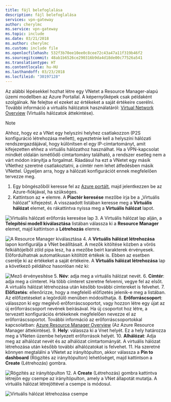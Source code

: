 ```yaml
---
title: fájl belefoglalása
description: fájl belefoglalása
services: vpn-gateway
author: cherylmc
ms.service: vpn-gateway
ms.topic: include
ms.date: 03/21/2018
ms.author: cherylmc
ms.custom: include file
ms.openlocfilehash: 532f3b70ee10ee0c8cee72c43a47a11f319b46f2
ms.sourcegitcommit: 48ab1b6526ce290316b9da4d18de00c77526a541
ms.translationtype: HT
ms.contentlocale: hu-HU
ms.lasthandoff: 03/23/2018
ms.locfileid: "30197128"
---
```

Az alábbi lépésekkel hozhat létre egy VNetet a Resource Manager-alapú üzemi modellben az Azure Portallal. A képernyőképek csak példaként szolgálnak. Ne felejtse el ezeket az értékeket a saját értékeire cserélni. További információ a virtuális hálózatok használatáról: [Virtual Network Overview](../articles/virtual-network/virtual-networks-overview.md) (Virtuális hálózatok áttekintése).

>[!NOTE]
>Ahhoz, hogy ez a VNet egy helyszíni helyhez csatlakozzon (P2S konfiguráció létrehozása mellett), egyeztetnie kell a helyszíni hálózati rendszergazdájával, hogy különítsen el egy IP-címtartományt, amit kifejezetten ehhez a virtuális hálózathoz használhat. Ha a VPN-kapcsolat mindkét oldalán ismétlődő címtartomány található, a rendszer esetleg nem a várt módon irányítja a forgalmat. Ráadásul ha ezt a VNetet egy másik VNethez szeretné csatlakoztatni, a címtér nem lehet átfedésben másik VNettel. Ügyeljen arra, hogy a hálózati konfigurációt ennek megfelelően tervezze meg.
>
>

1. Egy böngészőből keresse fel az [Azure portált](http://portal.azure.com), majd jelentkezzen be az Azure-fiókjával, ha szükséges.
2. Kattintson az **+** elemre. A **Piactér keresése** mezőbe írja be a „Virtuális hálózat” kifejezést. A visszaadott listában keresse meg a **Virtuális hálózat** elemet, és rákattintva nyissa meg a **Virtuális hálózat** lapot.

  ![Virtuális hálózati erőforrás keresése lap](./media/vpn-gateway-basic-p2s-vnet-rm-portal-include/newvnetportal700.png "Virtuális hálózati erőforrás keresése lap")
3. A Virtuális hálózat lap alján, a **Telepítési modell kiválasztása** listában válassza ki a **Resource Manager** elemet, majd kattintson a **Létrehozás** elemre.

  ![A Resource Manager kiválasztása](./media/vpn-gateway-basic-p2s-vnet-rm-portal-include/resourcemanager250.png "A Resource Manager kiválasztása")
4. A **Virtuális hálózat létrehozása** lapon konfigurálja a VNet beállításait. A mezők kitöltése közben a vörös felkiáltójelből zöld pipa lesz, ha a mezőbe beírt karakterek érvényesek. Előfordulhatnak automatikusan kitöltött értékek is. Ebben az esetben cserélje ki az értékeket a saját értékeire. A **Virtuális hálózat létrehozása** lap a következő példához hasonlóan néz ki:

  ![Mező érvényesítése](./media/vpn-gateway-basic-p2s-vnet-rm-portal-include/vnetp2s.png "Mező érvényesítése")
5. **Név**: adja meg a virtuális hálózat nevét.
6. **Címtér**: adja meg a címteret. Ha több címteret szeretne felvenni, vegye fel az elsőt. A virtuális hálózat létrehozása után később további címtereket is felvehet.
7. **Előfizetés**: ellenőrizze, hogy a megfelelő előfizetés jelenik-e meg a listában. Az előfizetéseket a legördülő menüben módosíthatja.
8. **Erőforráscsoport**: válasszon ki egy meglévő erőforráscsoportot, vagy hozzon létre egy újat az új erőforráscsoport nevének beírásával. Ha új csoportot hoz létre, a tervezett konfigurációs értékeknek megfelelően nevezze el az erőforráscsoportot. További információ az erőforráscsoportokkal kapcsolatban: [Azure Resource Manager Overview](../articles/azure-resource-manager/resource-group-overview.md#resource-groups) (Az Azure Resource Manager áttekintése).
9. **Hely**: válassza ki a Vnet helyét. Ez a hely határozza meg a VNeten üzembe helyezett erőforrások helyét.
10. **Alhálózat**: Adja meg az alhálózat nevét és az alhálózat címtartományát. A virtuális hálózat létrehozása után később további alhálózatokat is felvehet.
11. Ha szeretné könnyen megtalálni a VNetet az irányítópulton, akkor válassza a **Pin to dashboard** (Rögzítés az irányítópulton) lehetőséget, majd kattintson a **Create** (Létrehozás) gombra.

 ![Rögzítés az irányítópulton](./media/vpn-gateway-basic-p2s-vnet-rm-portal-include/pintodashboard150.png "Rögzítés az irányítópulton")
12. A **Create** (Létrehozás) gombra kattintva létrejön egy csempe az irányítópulton, amely a VNet állapotát mutatja. A virtuális hálózat létrejöttével a csempe is módosul.

  ![Virtuális hálózat létrehozása csempe](./media/vpn-gateway-basic-p2s-vnet-rm-portal-include/deploying150.png "Virtuális hálózat létrehozása csempe")